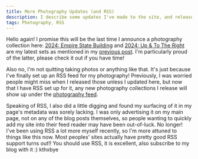 ```yaml
---
title: More Photography Updates (and RSS)
description: I describe some updates I've made to the site, and release 2 more photo collections
tags: Photography, RSS
---
```


Hello again! I promise this will be the last time I announce a photography collection here: [2024: Empire State Building](/photography/2024-empire-state.html) and [2024: Up & To The Right](/photography/2024-u2tr.html) are my latest sets as mentioned in my [previous post](/posts/2025-01-11-nyc-photography.html). I'm particularly proud of the latter, please check it out if you have time!

Also no, I'm not quitting taking photos or anything like that. It's just because I've finally set up an RSS feed for my photography! Previously, I was worried people might miss when I released those unless I updated here, but now that I have RSS set up for it, any new photography collections I release will show up under the [photography feed](/photography/rss.xml).

Speaking of RSS, I also did a little digging and found my surfacing of it in my page's metadata was sorely lacking. I was only advertising it on my main page, not on any of the blog posts themselves, so people wanting to quickly add my site into their feed reader may have been out-of-luck. No longer! I've been using RSS a lot more myself recently, so I'm more attuned to things like this now. Most peoples' sites actually have pretty good RSS support turns out!! You should use RSS, it is excellent, also subscribe to my blog with it :) kthxbye
